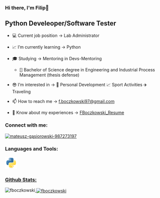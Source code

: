 ### Hi there, I'm  Filip👋
## Python Develeoper/Software Tester

- 💻 Current job position -> Lab Administrator
- 📈 I’m currently learning -> Python
- 🎓 Studying -> Mentoring in Devs-Mentoring
  - [] Bachelor of Science degree in Engineering and Industrial Process Management (thesis defense)
  
- 😎 I’m interested in -> 📕 Personal Development 📈 Sport Activities :airplane: Traveling

- 📫 How to reach me ->  f.boczkowski97@gmail.com
- 📄 Know about my experiences -> [FBoczkowski_Resume](https://github.com/FBoczkowski/FBoczkowski_Resume/blob/main/Filip_Boczkowski_CV.pdf)

<h3 align="left">Connect with me:</h3>

<p align="left">
<a href="https://www.linkedin.com/in/filip-boczkowski-7384261b3/" target="blank"><img align="center" src="https://raw.githubusercontent.com/rahuldkjain/github-profile-readme-generator/master/src/images/icons/Social/linked-in-alt.svg" alt="mateusz-gąsiorowski-987273197" height="30" width="40" /></a>
</p>

<h3 align="left">Languages and Tools:</h3>

<p align="left">
   <a href="https://www.python.org" target="_blank" rel="noreferrer"> 
    <img src="https://raw.githubusercontent.com/devicons/devicon/master/icons/python/python-original.svg" alt="python" width="40" height="40"/>
</p>

<h3 align="left">Github Stats:</h3>
<p><img align="left" src="https://github-readme-stats.vercel.app/api/top-langs?username=fboczkowski&show_icons=true&locale=en&layout=compact" alt="fboczkowski" /></p>

<p>&nbsp;<img align="center" src="https://github-readme-stats.vercel.app/api?username=fboczkowski&show_icons=true&locale=en" alt="fboczkowski" /></p>
